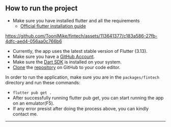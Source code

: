 ## How to run the project

- Make sure you have installed flutter and all the requirements
  - [Official flutter installation guide](https://docs.flutter.dev/get-started/install)

https://github.com/TooniMike/fintech/assets/113641377/c183a586-27fb-4dfc-aed4-056aa0c766b6


- Currently, the app uses the latest stable version of Flutter (3.13).
- Make sure you have a [GitHub Account](https://github.com/signup/free).
- Make sure the [Dart SDK](https://www.dartlang.org/tools/sdk/) is installed on your system.
- [Clone](https://docs.github.com/en/repositories/creating-and-managing-repositories/cloning-a-repository) the [repository](https://github.com/TooniMike/fintech/) on GitHub to your code editor.


In order to run the application, make sure you are in the `packages/fintech` directory and run these commands:

- `flutter pub get .`
- After successfully running flutter pub get, you can start running the app on an emulator(F5).
- If any error presist after doing the process above, you can kindly contact me.

***


